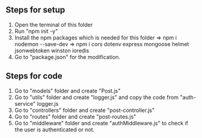
## Steps for setup
1. Open the terminal of this folder
2. Run "npm init -y" 
3. Install the npm packages which is needed for this folder 
=> npm i nodemon --save-dev
=> npm i cors dotenv express mongoose helmet jsonwebtoken winston ioredis
4. Go to "package.json" for the modification.


## Steps for code
1. Go to "models" folder and create "Post.js"
2. Go to "utils" folder and create "logger.js" and copy the code from "auth-service" logger.js
3. Go to "controllers" folder and create "post-controller.js"
4. Go to "routes" folder and create "post-routes.js"
5. Go to "middleware" folder and create "authMiddleware.js" to check if the user is authenticated or not.




